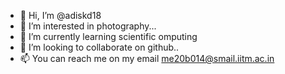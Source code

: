 - 👋 Hi, I’m @adiskd18
- 👀 I’m interested in photography...
- 🌱 I’m currently learning scientific omputing
- 💞️ I’m looking to collaborate on github..
- 📫 You can reach me on my email me20b014@smail.iitm.ac.in

<!---
adiskd18/adiskd18 is a ✨ special ✨ repository because its `README.md` (this file) appears on your GitHub profile.
You can click the Preview link to take a look at your changes.
--->
